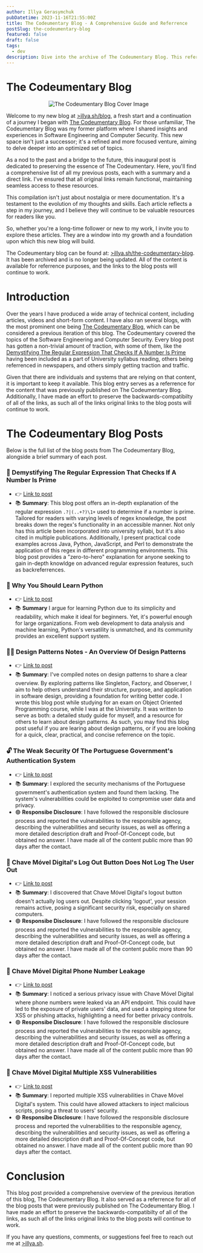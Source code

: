 ```yaml
---
author: Illya Gerasymchuk
pubDatetime: 2023-11-16T21:55:00Z
title: The Codeumentary Blog - A Comprehensive Guide and Referrence
postSlug: the-codeumentary-blog
featured: false
draft: false
tags:
  - dev
description: Dive into the archive of The Codeumentary Blog. This reference guide offers a seamlesstransition to the new blog at illya.sh/blog, ensuring continued access to the insights and deep technical dives on Software Engineering and Computer Security. Explore the blog posts which have been revered in academic and professional circles, and access their summaries in one place. The backlink integerity of The Codeumentary Blog has been preserved.
---
```


# The Codeumentary Blog

<div style="text-align:center; max-width:97%;">
   <img src="../../assets/blog/the-codeumentary-blog/cover.webp" alt="The Codeumentary Blog Cover Image" style="max-width:100%; max-height:auto;border:none;">
</div>

Welcome to my new blog at [>illya.sh/blog](https://illya.sh/blog), a fresh start and a continuation of a journey I began with [The Codeumentary Blog](https://illya.sh/the-codeumentary-blog/). For those unfamiliar, The Codeumentary Blog was my former platform where I shared insights and experiences in Software Engineering and Computer Security. This new space isn't just a successor; it's a refined and more focused venture, aiming to delve deeper into an optimized set of topics.

As a nod to the past and a bridge to the future, this inaugural post is dedicated to preserving the essence of The Codeumentary. Here, you'll find a comprehensive list of all my previous posts, each with a summary and a direct link. I've ensured that all original links remain functional, maintaining seamless access to these resources.

This compilation isn't just about nostalgia or mere documentation. It's a testament to the evolution of my thoughts and skills. Each article reflects a step in my journey, and I believe they will continue to be valuable resources for readers like you.

So, whether you're a long-time follower or new to my work, I invite you to explore these articles. They are a window into my growth and a foundation upon which this new blog will build.

The Codeumentary blog can be found at: [>illya.sh/the-codeumentary-blog](https://illya.sh/the-codeumentary-blog/). It has been archived and is no longer being updated. All of the content is available for referrence purposes, and the links to the blog posts will continue to work.

# Introduction

Over the years I have produced a wide array of technical content, including articles, videos and short-form content. I have also ran several blogs, with the most prominent one being [The Codeumentary Blog](https://illya.sh/the-codeumentary-blog/), which can be considered a previous iteration of this blog. The Codeumentary covered the topics of the Software Engineering and Computer Security. Every blog post has gotten a non-trivial amount of traction, with some of them, like the [Demystifying The Regular Expression That Checks If A Number Is Prime ]() having been included as a part of University syllabus reading, others being referrenced in newspapers, and others simply getting traction and traffic.

Given that there are individuals and systems that are relying on that content, it is important to keep it available. This blog entry serves as a referrence for the content that was previously published on The Codeumentary Blog. Additionally, I have made an effort to preserve the backwards-compatibilty of all of the links, as such all of the links original links to the blog posts will continue to work.

# The Codeumentary Blog Posts

Below is the full list of the blog posts from The Codeumentary Blog, alongside a brief summary of each post.

### 👀 Demystifying The Regular Expression That Checks If A Number Is Prime

- 👉 [Link to post](https://illya.sh/the-codeumentary-blog/regular-expression-that-checks-if-a-number-is-prime/)
- 📚 **Summary**: This blog post offers an in-depth explanation of the regular expression `.?|(..+?)\1+` used to determine if a number is prime. Tailored for readers with varying levels of regex knowledge, the post breaks down the regex's functionality in an accessible manner. Not only has this article been incorporated into university syllabi, but it's also cited in multiple publications. Additionally, I present practical code examples across Java, Python, JavaScript, and Perl to demonstrate the application of this regex in different programming environments. This blog post provides a "zero-to-hero" explanation for anyone seeking to gain in-depth knowldge on advanced regular expression features, such as backreferrences.

### 🐍 Why You Should Learn Python

- 👉 [Link to post](https://illya.sh/the-codeumentary-blog/why-you-should-learn-python/)
- 📚 **Summary** I argue for learning Python due to its simplicity and readability, which make it ideal for beginners. Yet, it's powerful enough for large organizations. From web development to data analysis and machine learning, Python's versatility is unmatched, and its community provides an excellent support system.

### 👷‍♀️ Design Patterns Notes - An Overview Of Design Patterns

- 👉 [Link to post](https://illya.sh/the-codeumentary-blog/design-patterns-notes/)
- 📚 **Summary**: I've compiled notes on design patterns to share a clear overview. By exploring patterns like Singleton, Factory, and Observer, I aim to help others understand their structure, purpose, and application in software design, providing a foundation for writing better code. I wrote this blog post while studying for an exam on Object Oriented Programming course, while I was at the University. It was written to serve as both: a detailed study guide for myself, and a resource for others to learn about design patterns. As such, you may find this blog post useful if you are learing about design patterns, or if you are looking for a quick, clear, practical, and concise referrence on the topic.

### 🔓 The Weak Security Of The Portuguese Government's Authentication System

- 👉 [Link to post](https://illya.sh/the-codeumentary-blog/weak-security-portuguese-gov-authentication/)
- 📚 **Summary**: I explored the security mechanisms of the Portuguese government's authentication system and found them lacking. The system's vulnerabilities could be exploited to compromise user data and privacy.
- 🟢 **Responsibe Disclosure**: I have followed the responsible disclosure process and reported the vulnerabilities to the responsible agency, describing the vulnerabilities and security issues, as well as offering a more detailed description draft and Proof-Of-Concept code, but obtained no answer. I have made all of the content public more than 90 days after the contact.

### 🔏 Chave Móvel Digital's Log Out Button Does Not Log The User Out

- 👉 [Link to post](https://illya.sh/the-codeumentary-blog/cmd-logout-does-not-log-out/)
- 📚 **Summary**: I discovered that Chave Móvel Digital's logout button doesn't actually log users out. Despite clicking 'logout', your session remains active, posing a significant security risk, especially on shared computers.
- 🟢 **Responsibe Disclosure**: I have followed the responsible disclosure process and reported the vulnerabilities to the responsible agency, describing the vulnerabilities and security issues, as well as offering a more detailed description draft and Proof-Of-Concept code, but obtained no answer. I have made all of the content public more than 90 days after the contact.

### 📲 Chave Móvel Digital Phone Number Leakage

- 👉 [Link to post](https://illya.sh/the-codeumentary-blog/cmd-phone-number-leakage/)
- 📚 **Summary**: I noticed a serious privacy issue with Chave Móvel Digital where phone numbers were leaked via an API endpoint. This could have led to the exposure of private users' data, and used a stepping stone for XSS or phishing attacks, highlighting a need for better privacy controls.
- 🟢 **Responsibe Disclosure**: I have followed the responsible disclosure process and reported the vulnerabilities to the responsible agency, describing the vulnerabilities and security issues, as well as offering a more detailed description draft and Proof-Of-Concept code, but obtained no answer. I have made all of the content public more than 90 days after the contact.

### 💉 Chave Móvel Digital Multiple XSS Vulnerabilities

- 👉 [Link to post](https://illya.sh/the-codeumentary-blog/cmd-multiple-xss/)
- 📚 **Summary**: I reported multiple XSS vulnerabilities in Chave Móvel Digital's system. This could have allowed attackers to inject malicious scripts, posing a threat to users' security.
- 🟢 **Responsibe Disclosure**: I have followed the responsible disclosure process and reported the vulnerabilities to the responsible agency, describing the vulnerabilities and security issues, as well as offering a more detailed description draft and Proof-Of-Concept code, but obtained no answer. I have made all of the content public more than 90 days after the contact.

# Conclusion

This blog post provided a comprehensive overview of the previous iteration of this blog, The Codeumentary Blog. It also served as a referrence for all of the blog posts that were previously published on The Codeumentary Blog. I have made an effort to preserve the backwards-compatibilty of all of the links, as such all of the links original links to the blog posts will continue to work.

If you have any questions, comments, or suggestions feel free to reach out me at [>illya.sh](https://illya.sh/).
